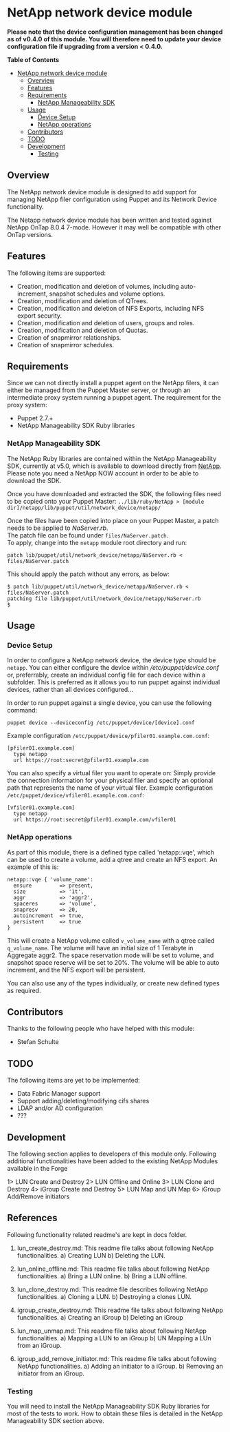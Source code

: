 # NetApp network device module

**Please note that the device configuration management has been changed as of v0.4.0 of this module. 
You will therefore need to update your device configuration file if upgrading from a version < 0.4.0.**

**Table of Contents**

- [NetApp network device module](#netapp-network-device-module)
	- [Overview](#overview)
	- [Features](#features)
	- [Requirements](#requirements)
		- [NetApp Manageability SDK](#netapp-manageability-sdk)
	- [Usage](#usage)
		- [Device Setup](#device-setup)
		- [NetApp operations](#netapp-operations)
	- [Contributors](#contributors)
	- [TODO](#todo)
	- [Development](#development)
		- [Testing](#testing)

## Overview
The NetApp network device module is designed to add support for managing NetApp filer configuration using Puppet and its Network Device functionality.

The Netapp network device module has been written and tested against NetApp OnTap 8.0.4 7-mode.
However it may well be compatible with other OnTap versions.

## Features
The following items are supported:

 * Creation, modification and deletion of volumes, including auto-increment, snapshot schedules and volume options.
 * Creation, modification and deletion of QTrees.
 * Creation, modification and deletion of NFS Exports, including NFS export security.
 * Creation, modification and deletion of users, groups and roles.
 * Creation, modification and deletion of Quotas. 
 * Creation of snapmirror relationships.
 * Creation of snapmirror schedules.
 
## Requirements
Since we can not directly install a puppet agent on the NetApp filers, it can either be managed from the Puppet Master server,
or through an intermediate proxy system running a puppet agent. The requirement for the proxy system:

 * Puppet 2.7.+
 * NetApp Manageability SDK Ruby libraries

### NetApp Manageability SDK
The NetApp Ruby libraries are contained within the NetApp Manageability SDK, currently at v5.0, which is available to download directly from [NetApp](http://support.netapp.com/NOW/cgi-bin/software?product=NetApp+Manageability+SDK&platform=All+Platforms).
Please note you need a NetApp NOW account in order to be able to download the SDK.

Once you have downloaded and extracted the SDK, the following files need to be copied onto your Puppet Master:
`../lib/ruby/NetApp > [module dir]/netapp/lib/puppet/util/network_device/netapp/`

Once the files have been copied into place on your Puppet Master, a patch needs to be applied to *NaServer.rb*.  
The patch file can be found under `files/NaServer.patch`.  
To apply, change into the `netapp` module root directory and run:
	
	patch lib/puppet/util/network_device/netapp/NaServer.rb < files/NaServer.patch

This should apply the patch without any errors, as below:

	$ patch lib/puppet/util/network_device/netapp/NaServer.rb < files/NaServer.patch
	patching file lib/puppet/util/network_device/netapp/NaServer.rb
	$
	

## Usage

### Device Setup
In order to configure a NetApp network device, the device *type* should be `netapp`.
You can either configure the device within */etc/puppet/device.conf* or, preferrably, create an individual config file for each device within a subfolder.
This is preferred as it allows you to run puppet against individual devices, rather than all devices configured...

In order to run puppet against a single device, you can use the following command:

    puppet device --deviceconfig /etc/puppet/device/[device].conf

Example configuration `/etc/puppet/device/pfiler01.example.com.conf`:

    [pfiler01.example.com]
      type netapp
      url https://root:secret@pfiler01.example.com

You can also specify a virtual filer you want to operate on: Simply
provide the connection information for your physical filer and specify
an optional path that represents the name of your virtual filer. Example
configuration `/etc/puppet/device/vfiler01.example.com.conf`:

    [vfiler01.example.com]
      type netapp
      url https://root:secret@pfiler01.example.com/vfiler01

### NetApp operations
As part of this module, there is a defined type called 'netapp::vqe', which can be used to create a volume, add a qtree and create an NFS export.
An example of this is:

    netapp::vqe { 'volume_name':
      ensure         => present,
      size           => '1t',
      aggr           => 'aggr2',
      spaceres       => 'volume',
      snapresv       => 20,
      autoincrement  => true,
      persistent     => true
    }

This will create a NetApp volume called `v_volume_name` with a qtree called `q_volume_name`.
The volume will have an initial size of 1 Terabyte in Aggregate aggr2.
The space reservation mode will be set to volume, and snapshot space reserve will be set to 20%.
The volume will be able to auto increment, and the NFS export will be persistent.

You can also use any of the types individually, or create new defined types as required.

## Contributors
Thanks to the following people who have helped with this module:
 * Stefan Schulte

## TODO
The following items are yet to be implemented:

 * Data Fabric Manager support
 * Support adding/deleting/modifying cifs shares
 * LDAP and/or AD configuration
 * ???

## Development

The following section applies to developers of this module only.
Following additional functionalities have been added to the existing NetApp Modules available in the Forge

1> LUN Create and Destroy
2> LUN Offline and Online
3> LUN Clone and Destroy
4> iGroup Create and Destroy
5> LUN Map and UN Map
6> iGroup Add/Remove initiators

## References
Following functionality related readme's are kept in docs folder.

1) lun_create_destroy.md: This readme file talks about following NetApp functionalities.
   a) Creating LUN
   b) Deleting the LUN.
   
2) lun_online_offline.md: This readme file talks about following NetApp functionalities.
   a) Bring a LUN online.
   b) Bring a LUN offline.
    
3) lun_clone_destroy.md: This readme file describes following NetApp functionalities.
   a) Cloning a LUN.
   b) Destroying a clones LUN.
   
4) igroup_create_destroy.md: This readme file talks about following NetApp functionalities.
   a) Creating an iGroup
   b) Deleting an iGroup
   
5) lun_map_unmap.md: This readme file talks about following NetApp functionalities.
   a) Mapping a LUN to an iGroup
   b) UN Mapping a LUn from an iGroup.

6) igroup_add_remove_initiator.md: This readme file talks about following NetApp functionalities.
   a) Adding an initiator to a iGroup.
   b) Removing an initiator from an iGroup.

### Testing

You will need to install the NetApp Manageability SDK Ruby libraries for most of the tests to work.
How to obtain these files is detailed in the NetApp Manageability SDK section above.
